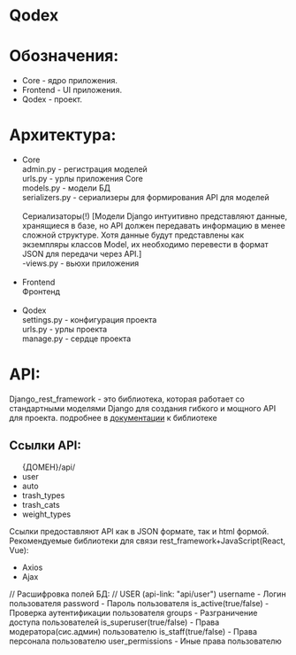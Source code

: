 # Qodex
<h1>Обозначения:</h1>
    <ul>
        <li>Core - ядро приложения.</li>
        <li>Frontend - UI приложения.</li>
        <li>Qodex - проект.</li>
    </ul>

<h1>Архитектура:</h1>
    <ul>
        <li>Core<br>
            admin.py - регистрация моделей<br>
            urls.py - урлы приложения Core<br>
            models.py - модели БД<br>
            serializers.py - сериализеры для формирования API для моделей<br><br>
            Сериализаторы(!)
            [Модели Django интуитивно представляют данные, хранящиеся в базе, но API должен передавать 
            информацию в менее сложной структуре. Хотя данные будут представлены как экземпляры классов 
            Model, их необходимо перевести в формат JSON для передачи через API.]<br>
            -views.py - вьюхи приложения</li><br>
        <li>Frontend<br>
             Фронтенд</li><br>
        <li>Qodex<br>
            settings.py - конфигурация проекта<br>
            urls.py - урлы проекта<br>
            manage.py - сердце проекта</li>
</ul>


<h1>API:</h1>
    <p>Django_rest_framework - это библиотека, которая работает со стандартными моделями Django для создания гибкого и мощного API для проекта.
    подробнее в <a href="https://www.django-rest-framework.org/api-guide/generic-views/#listapiview">документации</a> к библиотеке</p>
<h2>Ссылки API:</h2> 
    <ul>{ДОМЕН}/api/
        <li>user</li>
        <li>auto</li>
        <li>trash_types</li>
        <li>trash_cats</li>
        <li>weight_types</li></ul>
<p>Ссылки предоставляют API как в JSON формате, так и html формой.
Рекомендуемые библиотеки для связи rest_framework+JavaScript(React, Vue):</p>
    <ul>
        <li>Axios</li>
        <li>Ajax</li>
    </ul>


// Расшифровка полей БД: //
    USER
(api-link: "api/user")
username - Логин пользователя
password - Пароль пользователя
is_active(true/false) - Проверка аутентификации пользователя
groups - Разграничение доступа пользователей
is_superuser(true/false) - Права модератора(сис.админ) пользователю
is_staff(true/false) - Права персонала пользователю
user_permissions - Иные права пользователю
